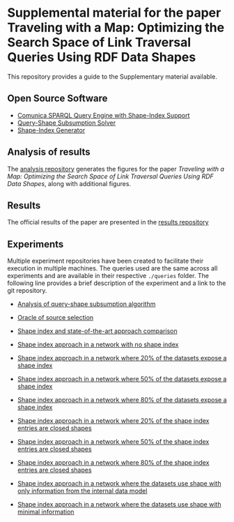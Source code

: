 # Supplemental material for the paper Traveling with a Map: Optimizing the Search Space of Link Traversal Queries Using RDF Data Shapes

This repository provides a guide to the Supplementary material available.

## Open Source Software
- [Comunica SPARQL Query Engine with Shape-Index Support](https://github.com/constraintAutomaton/comunica-feature-link-traversal/tree/feature/shapeIndex)
- [Query-Shape Subsumption Solver](https://github.com/constraintAutomaton/query-shape-detection/)
- [Shape-Index Generator](https://github.com/constraintAutomaton/rdf-dataset-fragmenter.js/tree/feature/shape-index-fragmentation-strategy)

## Analysis of results
The [analysis repository](https://github.com/shapeIndexComunicaExperiment/analysis) generates the figures for the paper 
*Traveling with a Map: Optimizing the Search Space of Link Traversal Queries Using RDF Data Shapes*, along with additional figures.


## Results 
The official results of the paper are presented in the [results repository](https://github.com/shapeIndexComunicaExperiment/results)

## Experiments

Multiple experiment repositories have been created to facilitate their execution in multiple machines.
The queries used are the same across all experiments and are available in their respective `./queries` folder.
The following line provides a brief description of the experiment and a link to the git repository.

- [Analysis of query-shape subsumption algorithm](https://github.com/shapeIndexComunicaExperiment/ltqp-shape-alignment-analysis)


- [Oracle of source selection](https://github.com/shapeIndexComunicaExperiment/source-selection-oracle)


- [Shape index and state-of-the-art approach comparison](https://github.com/shapeIndexComunicaExperiment/standard-experiment)


- [Shape index approach in a network with no shape index](https://github.com/shapeIndexComunicaExperiment/shape-index-0-percent-dataset)
- [Shape index approach in a network where 20% of the datasets expose a shape index](https://github.com/shapeIndexComunicaExperiment/shape-index-20-percent-dataset)
- [Shape index approach in a network where 50% of the datasets expose a shape index](https://github.com/shapeIndexComunicaExperiment/shape-index-50-percent-dataset)
- [Shape index approach in a network where 80% of the datasets expose a shape index](https://github.com/shapeIndexComunicaExperiment/shape-index-80-percent-dataset)


- [Shape index approach in a network where 20% of the shape index entries are closed shapes](https://github.com/shapeIndexComunicaExperiment/shape-index-20-percent-entries)
- [Shape index approach in a network where 50% of the shape index entries are closed shapes](https://github.com/shapeIndexComunicaExperiment/shape-index-50-percent-entries)
- [Shape index approach in a network where 80% of the shape index entries are closed shapes](https://github.com/shapeIndexComunicaExperiment/shape-index-80-percent-entries)


- [Shape index approach in a network where the datasets use shape with only information from the internal data model](https://github.com/shapeIndexComunicaExperiment/shape-inner-dataset-experiment)

- [Shape index approach in a network where the datasets use shape with minimal information](https://github.com/shapeIndexComunicaExperiment/shape-minimal-description-experiment)

